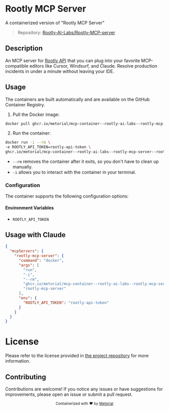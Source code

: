 
# Rootly MCP Server

A containerized version of "Rootly MCP Server"

> Repository: [Rootly-AI-Labs/Rootly-MCP-server](https://github.com/Rootly-AI-Labs/Rootly-MCP-server)

## Description

An MCP server for [Rootly API](https://docs.rootly.com/api-reference/overview) that you can plug into your favorite MCP-compatible editors like Cursor, Windsurf, and Claude. Resolve production incidents in under a minute without leaving your IDE.


## Usage

The containers are built automatically and are available on the GitHub Container Registry.

1. Pull the Docker image:

```bash
docker pull ghcr.io/metorial/mcp-container--rootly-ai-labs--rootly-mcp-server--rootly-mcp-server
```

2. Run the container:

```bash
docker run -i --rm \ 
-e ROOTLY_API_TOKEN=rootly-api-token \
ghcr.io/metorial/mcp-container--rootly-ai-labs--rootly-mcp-server--rootly-mcp-server  "rootly-mcp-server"
```

- `--rm` removes the container after it exits, so you don't have to clean up manually.
- `-i` allows you to interact with the container in your terminal.



### Configuration

The container supports the following configuration options:




#### Environment Variables

- `ROOTLY_API_TOKEN`




## Usage with Claude

```json
{
  "mcpServers": {
    "rootly-mcp-server": {
      "command": "docker",
      "args": [
        "run",
        "-i",
        "--rm",
        "ghcr.io/metorial/mcp-container--rootly-ai-labs--rootly-mcp-server--rootly-mcp-server",
        "rootly-mcp-server"
      ],
      "env": {
        "ROOTLY_API_TOKEN": "rootly-api-token"
      }
    }
  }
}
```

# License

Please refer to the license provided in [the project repository](https://github.com/Rootly-AI-Labs/Rootly-MCP-server) for more information.

## Contributing

Contributions are welcome! If you notice any issues or have suggestions for improvements, please open an issue or submit a pull request.

<div align="center">
  <sub>Containerized with ❤️ by <a href="https://metorial.com">Metorial</a></sub>
</div>
  
